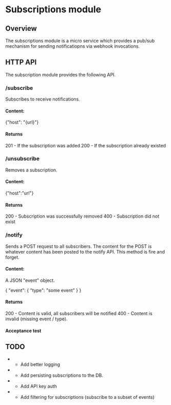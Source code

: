 # Subscriptions module

## Overview
The subscriptions module is a micro service which provides a pub/sub mechanism for sending notificatiopns via webhook invocations.

## HTTP API
The subscription module provides the following API.

### /subscribe ###
Subscribes to receive notifications. 

#### Content:

{"host": "{url}"}

#### Returns ####

201 - If the subscription was added
200 - If the subscription already existed

### /unsubscribe ###
Removes a subscription.

#### Content:

{"host":"url"}

#### Returns

200 - Subscription was successfully removed
400 - Subscription did not exist

### /notify ###
Sends a POST request to all subscribers. The content for the POST is whatever content has been posted to the notify API. This method is fire and forget. 

#### Content:
A JSON "event" object.

{
    "event": {
        "type": "some event"
    }
}

#### Returns
200 - Content is valid, all subscribers will be notified
400 - Content is invalid (missing event / type). 

#### Acceptance test


## TODO
* - Add better logging
* - Add persisting subscriptions to the DB.
* - Add API key auth
* - Add filtering for subscriptions (subscribe to a subset of events)






